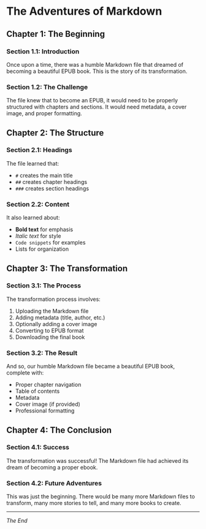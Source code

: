 # The Adventures of Markdown

## Chapter 1: The Beginning
### Section 1.1: Introduction
Once upon a time, there was a humble Markdown file that dreamed of becoming a beautiful EPUB book. This is the story of its transformation.

### Section 1.2: The Challenge
The file knew that to become an EPUB, it would need to be properly structured with chapters and sections. It would need metadata, a cover image, and proper formatting.

## Chapter 2: The Structure
### Section 2.1: Headings
The file learned that:
- `#` creates the main title
- `##` creates chapter headings
- `###` creates section headings

### Section 2.2: Content
It also learned about:
- **Bold text** for emphasis
- *Italic text* for style
- `Code snippets` for examples
- Lists for organization

## Chapter 3: The Transformation
### Section 3.1: The Process
The transformation process involves:
1. Uploading the Markdown file
2. Adding metadata (title, author, etc.)
3. Optionally adding a cover image
4. Converting to EPUB format
5. Downloading the final book

### Section 3.2: The Result
And so, our humble Markdown file became a beautiful EPUB book, complete with:
- Proper chapter navigation
- Table of contents
- Metadata
- Cover image (if provided)
- Professional formatting

## Chapter 4: The Conclusion
### Section 4.1: Success
The transformation was successful! The Markdown file had achieved its dream of becoming a proper ebook.

### Section 4.2: Future Adventures
This was just the beginning. There would be many more Markdown files to transform, many more stories to tell, and many more books to create.

---

*The End* 